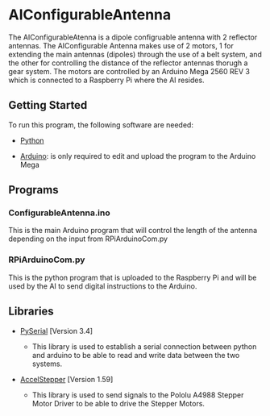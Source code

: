 # AIConfigurableAntenna
The AIConfigurableAtenna is a dipole configruable antenna with 2 reflector antennas. The AIConfigurable Antenna makes use of 2 motors, 1 for extending the main antennas (dipoles) through the use of a belt system, and the other for controlling the distance of the reflector antennas thorugh a gear system. The motors are controlled by an Arduino Mega 2560 REV 3 which is connected to a Raspberry Pi where the AI resides. 

## Getting Started

To run this program, the following software are needed:

- [Python](https://www.python.org/downloads/)

- [Arduino](https://www.arduino.cc/en/main/software): is only required to edit and upload the program to the Arduino Mega

## Programs
### ConfigurableAntenna.ino
This is the main Arduino program that will control the length of the antenna depending on the input from RPiArduinoCom.py

### RPiArduinoCom.py
This is the python program that is uploaded to the Raspberry Pi and will be used by the AI to send digital instructions to the Arduino.

## Libraries
- [PySerial](https://pypi.org/project/pyserial/) [Version 3.4]
  - This library is used to establish a serial connection between python and arduino to be able to read and write data between the two systems.
  
- [AccelStepper](https://www.airspayce.com/mikem/arduino/AccelStepper/) [Version 1.59] 
  - This library is used to send signals to the Pololu A4988 Stepper Motor Driver to be able to drive the Stepper Motors.
